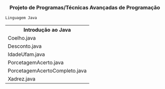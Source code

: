 <h3 align="center">Projeto de Programas/Técnicas Avançadas de Programação</h3>

`Linguagem Java`

<div>
<table>
<tr><th>Introdução ao Java</th></tr>
<tr><td>Coelho.java</td></tr>
<tr><td>Desconto.java</td></tr>
<tr><td>IdadeUfam.java</td></tr>
<tr><td>PorcetagemAcerto.java</td></tr>
<tr><td>PorcetagemAcertoCompleto.java</td></tr>
<tr><td>Xadrez.java</td></tr>
</table>
</div>
